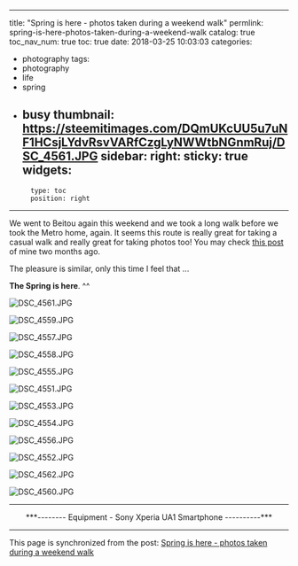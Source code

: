 
---
title: "Spring is here - photos taken during a weekend walk"
permlink: spring-is-here-photos-taken-during-a-weekend-walk
catalog: true
toc_nav_num: true
toc: true
date: 2018-03-25 10:03:03
categories:
- photography
tags:
- photography
- life
- spring
- busy
thumbnail: https://steemitimages.com/DQmUKcUU5u7uNF1HCsjLYdvRsvVARfCzgLyNWWtbNGnmRuj/DSC_4561.JPG
sidebar:
    right:
        sticky: true
widgets:
    -
        type: toc
        position: right
---


We went to Beitou again this weekend and we took a long walk before we took the Metro home, again. It seems this route is really great for taking a casual walk and really great for taking photos too! You may check [this post](https://steemit.com/photography/@deanliu/walk-and-shoot-sharing-photos-shot-during-our-beitou-shipai-walk) of mine two months ago. 

The pleasure is similar, only this time I feel that ...

**The Spring is here**. ^^ 

![DSC_4561.JPG](https://steemitimages.com/DQmUKcUU5u7uNF1HCsjLYdvRsvVARfCzgLyNWWtbNGnmRuj/DSC_4561.JPG)

![DSC_4559.JPG](https://steemitimages.com/DQmePUEVYKzLtiaERrpBb4fJNVwKc9NUGmLQmUinA9ejeV4/DSC_4559.JPG)

![DSC_4557.JPG](https://steemitimages.com/DQmbZBEZearV1EZyGcTuaYYSpsKk8ohzDaXm26bVFV7fN87/DSC_4557.JPG)

![DSC_4558.JPG](https://steemitimages.com/DQmfFZCEwKRY1aKGyrHhkhRNmsBZeYzYTubbaQKeNUdA1qE/DSC_4558.JPG)

![DSC_4555.JPG](https://steemitimages.com/DQmcguLgV3wARhHa9RhmKfywFjF76ycQoKZzmZrB5p6o76a/DSC_4555.JPG)

![DSC_4551.JPG](https://steemitimages.com/DQmX4B2GUuFF6QGNK6XZz3jAV2XiZWRi6xB2aJUEkBqBYBk/DSC_4551.JPG)

![DSC_4553.JPG](https://steemitimages.com/DQmSNMFHHuaMVqLiUDhj7jVYxQ8M4Khth7DnQ66GTX523Ah/DSC_4553.JPG)

![DSC_4554.JPG](https://steemitimages.com/DQmRALuf8PMPXC2rSqjWwZiePjqoaG4yVvHxhm6ce88zytZ/DSC_4554.JPG)

![DSC_4556.JPG](https://steemitimages.com/DQmR47DUwY5rUyhxkhwX2iFs1DAnVJYa7usVZYqpG3L8fq9/DSC_4556.JPG)

![DSC_4552.JPG](https://steemitimages.com/DQmctxYcf1rUktJ4muCZA99rbAxesrFrmqurxj9fC7B1usS/DSC_4552.JPG)

![DSC_4562.JPG](https://steemitimages.com/DQmd3t1E3AEdg7dEdLCHULuoRortkGFSVs1K42huMtovoty/DSC_4562.JPG)

![DSC_4560.JPG](https://steemitimages.com/DQmcjTjw6FfpbSYX6RQboBPoKDwA1aUXVUF48HGbyMg7bNv/DSC_4560.JPG)

******
<center>***-------- Equipment - Sony Xperia UA1 Smartphone ----------***</center>



- - -

This page is synchronized from the post: [Spring is here - photos taken during a weekend walk](https://steemit.com/@deanliu/spring-is-here-photos-taken-during-a-weekend-walk)
